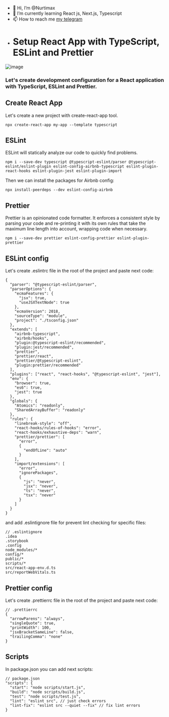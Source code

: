 - 👋 Hi, I’m @Nurtimax
- 🌱 I’m currently learning React js, Next.js, Typescript
- 📫 How to reach me [my telegram](https://t.me/Nurtimax05)

<!---
Nurtimax/Nurtimax is a ✨ special ✨ repository because its `README.md` (this file) appears on your GitHub profile.
You can click the Preview link to take a look at your changes.
--->

 
- # Setup React App with TypeScript, ESLint and Prettier

![image](https://user-images.githubusercontent.com/44497623/229729169-02e56c48-6d75-40fe-91dc-0e261b54150a.png)

### Let's create development configuration for a React application with TypeScript, ESLint and Prettier.

## Create React App

Let's create a new project with create-react-app tool.

```
npx create-react-app my-app --template typescript
```
## ESLint

ESLint will statically analyze our code to quickly find problems.
```
npm i --save-dev typescript @typescript-eslint/parser @typescript-eslint/eslint-plugin eslint-config-airbnb-typescript eslint-plugin-react-hooks eslint-plugin-jest eslint-plugin-import
```
Then we can install the packages for Airbnb config:

```
npx install-peerdeps --dev eslint-config-airbnb
```

## Prettier
Prettier is an opinionated code formatter. It enforces a consistent style by parsing your code and re-printing it with its own rules that take the maximum line length into account, wrapping code when necessary.

```
npm i --save-dev prettier eslint-config-prettier eslint-plugin-prettier
```

## ESLint config
Let's create .eslintrc file in the root of the project and paste next code:

```// .eslintrc
{
  "parser": "@typescript-eslint/parser",
  "parserOptions": {
    "ecmaFeatures": {
      "jsx": true,
      "useJSXTextNode": true
    },
    "ecmaVersion": 2018,
    "sourceType": "module",
    "project": "./tsconfig.json"
  },
  "extends": [
    "airbnb-typescript",
    "airbnb/hooks",
    "plugin:@typescript-eslint/recommended",
    "plugin:jest/recommended",
    "prettier",
    "prettier/react",
    "prettier/@typescript-eslint",
    "plugin:prettier/recommended"
  ],
  "plugins": ["react", "react-hooks", "@typescript-eslint", "jest"],
  "env": {
    "browser": true,
    "es6": true,
    "jest": true
  },
  "globals": {
    "Atomics": "readonly",
    "SharedArrayBuffer": "readonly"
  },
  "rules": {
    "linebreak-style": "off",
    "react-hooks/rules-of-hooks": "error",
    "react-hooks/exhaustive-deps": "warn",
    "prettier/prettier": [
      "error",
      {
        "endOfLine": "auto"
      }
    ],
    "import/extensions": [
      "error",
      "ignorePackages",
      {
        "js": "never",
        "jsx": "never",
        "ts": "never",
        "tsx": "never"
      }
    ]
  }
}
```

and add .eslintignore file for prevent lint checking for specific files:

```
// .eslintignore
.idea
.storybook
.config
node_modules/*
config/*
public/*
scripts/*
src/react-app-env.d.ts
src/reportWebVitals.ts
```

## Prettier config
Let's create .prettierrc file in the root of the project and paste next code:
```
// .prettierrc
{
  "arrowParens": "always",
  "singleQuote": true,
  "printWidth": 100,
  "jsxBracketSameLine": false,
  "trailingComma": "none"
}
```

## Scripts
In package.json you can add next scripts:
```
// package.json
"scripts": {
  "start": "node scripts/start.js",
  "build": "node scripts/build.js",
  "test": "node scripts/test.js",
  "lint": "eslint src", // just check errors
  "lint-fix": "eslint src --quiet --fix" // fix lint errors
}
```
